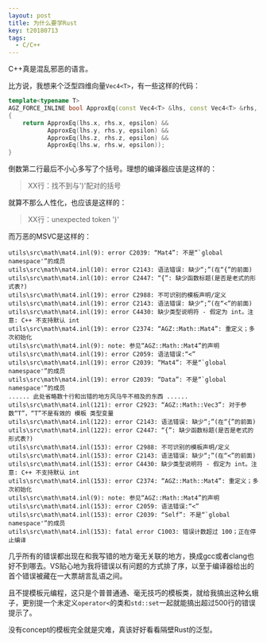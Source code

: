 ```yaml
---
layout: post
title: 为什么要学Rust
key: t20180713
tags:
  - C/C++
---
```


C++真是混乱邪恶的语言。

<!--more-->

比方说，我想来个泛型四维向量`Vec4<T>`，有一些这样的代码：

```cpp
template<typename T>
AGZ_FORCE_INLINE bool ApproxEq(const Vec4<T> &lhs, const Vec4<T> &rhs, T epsilon)
{
    return ApproxEq(lhs.x, rhs.x, epsilon) &&
           ApproxEq(lhs.y, rhs.y, epsilon) &&
           ApproxEq(lhs.z, rhs.z, epsilon) &&
           ApproxEq(lhs.w, rhs.w, epsilon));
}
```

倒数第二行最后不小心多写了个括号。理想的编译器应该是这样的：

> XX行：找不到与')'配对的括号

就算不那么人性化，也应该是这样的：

> XX行：unexpected token ')'

而万恶的MSVC是这样的：

```
utils\src\math\mat4.inl(9): error C2039: “Mat4”: 不是“`global namespace'”的成员
utils\src\math\mat4.inl(10): error C2143: 语法错误: 缺少“;”(在“{”的前面)
utils\src\math\mat4.inl(10): error C2447: “{”: 缺少函数标题(是否是老式的形式表?)
utils\src\math\mat4.inl(19): error C2988: 不可识别的模板声明/定义
utils\src\math\mat4.inl(19): error C2143: 语法错误: 缺少“;”(在“<”的前面)
utils\src\math\mat4.inl(19): error C4430: 缺少类型说明符 - 假定为 int。注意: C++ 不支持默认 int
utils\src\math\mat4.inl(19): error C2374: “AGZ::Math::Mat4”: 重定义；多次初始化
utils\src\math\mat4.inl(9): note: 参见“AGZ::Math::Mat4”的声明
utils\src\math\mat4.inl(19): error C2059: 语法错误:“<”
utils\src\math\mat4.inl(19): error C2039: “Mat4”: 不是“`global namespace'”的成员
utils\src\math\mat4.inl(19): error C2039: “Data”: 不是“`global namespace'”的成员
...... 此处省略数十行和出错的地方风马牛不相及的东西 ......
utils\src\math\mat4.inl(121): error C2923: “AGZ::Math::Vec3”: 对于参数“T”，“T”不是有效的 模板 类型变量
utils\src\math\mat4.inl(122): error C2143: 语法错误: 缺少“;”(在“{”的前面)
utils\src\math\mat4.inl(122): error C2447: “{”: 缺少函数标题(是否是老式的形式表?)
utils\src\math\mat4.inl(153): error C2988: 不可识别的模板声明/定义
utils\src\math\mat4.inl(153): error C2143: 语法错误: 缺少“;”(在“<”的前面)
utils\src\math\mat4.inl(153): error C4430: 缺少类型说明符 - 假定为 int。注意: C++ 不支持默认 int
utils\src\math\mat4.inl(153): error C2374: “AGZ::Math::Mat4”: 重定义；多次初始化
utils\src\math\mat4.inl(9): note: 参见“AGZ::Math::Mat4”的声明
utils\src\math\mat4.inl(153): error C2059: 语法错误:“<”
utils\src\math\mat4.inl(153): error C2039: “Self”: 不是“`global namespace'”的成员
utils\src\math\mat4.inl(153): fatal error C1003: 错误计数超过 100；正在停止编译
```

几乎所有的错误都出现在和我写错的地方毫无关联的地方，换成gcc或者clang也好不到哪去。VS贴心地为我将错误以有问题的方式排了序，以至于编译器给出的首个错误被藏在一大票胡言乱语之间。

且不提模板元编程，这只是个普普通通、毫无技巧的模板类，就给我搞出这种幺蛾子，更别提一个未定义`operator<`的类和`std::set`一起就能搞出超过500行的错误提示了。

没有concept的模板完全就是灾难，真该好好看看隔壁Rust的泛型。
